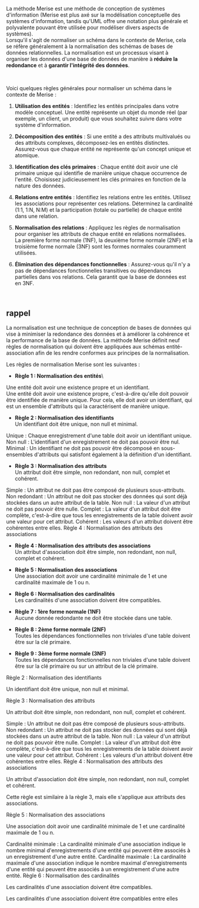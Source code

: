 La méthode Merise est une méthode de conception de systèmes d'information (Merise est plus axé sur la modélisation conceptuelle des systèmes d'information, tandis qu'UML offre une notation plus générale et polyvalente pouvant être utilisée pour modéliser divers aspects de systèmes).\
Lorsqu'il s'agit de normaliser un schéma dans le contexte de Merise, cela se réfère généralement à la normalisation des schémas de bases de données relationnelles. La normalisation est un processus visant à organiser les données d'une base de données de manière à **réduire la redondance** et à **garantir l'intégrité des données**. 

<br>

Voici quelques règles générales pour normaliser un schéma dans le contexte de Merise :

1. **Utilisation des entités** : Identifiez les entités principales dans votre modèle conceptuel. Une entité représente un objet du monde réel (par exemple, un client, un produit) que vous souhaitez suivre dans votre système d'information.

2. **Décomposition des entités** : Si une entité a des attributs multivalués ou des attributs complexes, décomposez-les en entités distinctes. Assurez-vous que chaque entité ne représente qu'un concept unique et atomique.

3. **Identification des clés primaires** : Chaque entité doit avoir une clé primaire unique qui identifie de manière unique chaque occurrence de l'entité. Choisissez judicieusement les clés primaires en fonction de la nature des données.

4. **Relations entre entités** : Identifiez les relations entre les entités. Utilisez les associations pour représenter ces relations. Déterminez la cardinalité (1:1, 1:N, N:M) et la participation (totale ou partielle) de chaque entité dans une relation.

5. **Normalisation des relations** : Appliquez les règles de normalisation pour organiser les attributs de chaque entité en relations normalisées. La première forme normale (1NF), la deuxième forme normale (2NF) et la troisième forme normale (3NF) sont les formes normales couramment utilisées.

6. **Élimination des dépendances fonctionnelles** : Assurez-vous qu'il n'y a pas de dépendances fonctionnelles transitives ou dépendances partielles dans vos relations. Cela garantit que la base de données est en 3NF.


<br>

## rappel

La normalisation est une technique de conception de bases de données qui vise à minimiser la redondance des données et à améliorer la cohérence et la performance de la base de données. La méthode Merise définit neuf règles de normalisation qui doivent être appliquées aux schémas entité-association afin de les rendre conformes aux principes de la normalisation.

Les règles de normalisation Merise sont les suivantes :

* **Règle 1 : Normalisation des entités**\

Une entité doit avoir une existence propre et un identifiant.
<br>
Une entité doit avoir une existence propre, c'est-à-dire qu'elle doit pouvoir être identifiée de manière unique. Pour cela, elle doit avoir un identifiant, qui est un ensemble d'attributs qui la caractérisent de manière unique.

* **Règle 2 : Normalisation des identifiants**\
Un identifiant doit être unique, non null et minimal.

Unique : Chaque enregistrement d'une table doit avoir un identifiant unique.
Non null : L'identifiant d'un enregistrement ne doit pas pouvoir être nul.
Minimal : Un identifiant ne doit pas pouvoir être décomposé en sous-ensembles d'attributs qui satisfont également à la définition d'un identifiant.

* **Règle 3 : Normalisation des attributs**\
Un attribut doit être simple, non redondant, non null, complet et cohérent.

Simple : Un attribut ne doit pas être composé de plusieurs sous-attributs.
Non redondant : Un attribut ne doit pas stocker des données qui sont déjà stockées dans un autre attribut de la table.
Non null : La valeur d'un attribut ne doit pas pouvoir être nulle.
Complet : La valeur d'un attribut doit être complète, c'est-à-dire que tous les enregistrements de la table doivent avoir une valeur pour cet attribut.
Cohérent : Les valeurs d'un attribut doivent être cohérentes entre elles.
Règle 4 : Normalisation des attributs des associations



* **Règle 4 : Normalisation des attributs des associations**\
Un attribut d'association doit être simple, non redondant, non null, complet et cohérent.

* **Règle 5 : Normalisation des associations**\
Une association doit avoir une cardinalité minimale de 1 et une cardinalité maximale de 1 ou n.

* **Règle 6 : Normalisation des cardinalités**\
Les cardinalités d'une association doivent être compatibles.

* **Règle 7 : 1ère forme normale (1NF)**\
Aucune donnée redondante ne doit être stockée dans une table.

* **Règle 8 : 2ème forme normale (2NF)**\
Toutes les dépendances fonctionnelles non triviales d'une table doivent être sur la clé primaire.

* **Règle 9 : 3ème forme normale (3NF)**\
Toutes les dépendances fonctionnelles non triviales d'une table doivent être sur la clé primaire ou sur un attribut de la clé primaire.



Règle 2 : Normalisation des identifiants

Un identifiant doit être unique, non null et minimal.


Règle 3 : Normalisation des attributs

Un attribut doit être simple, non redondant, non null, complet et cohérent.

Simple : Un attribut ne doit pas être composé de plusieurs sous-attributs.
Non redondant : Un attribut ne doit pas stocker des données qui sont déjà stockées dans un autre attribut de la table.
Non null : La valeur d'un attribut ne doit pas pouvoir être nulle.
Complet : La valeur d'un attribut doit être complète, c'est-à-dire que tous les enregistrements de la table doivent avoir une valeur pour cet attribut.
Cohérent : Les valeurs d'un attribut doivent être cohérentes entre elles.
Règle 4 : Normalisation des attributs des associations

Un attribut d'association doit être simple, non redondant, non null, complet et cohérent.

Cette règle est similaire à la règle 3, mais elle s'applique aux attributs des associations.

Règle 5 : Normalisation des associations

Une association doit avoir une cardinalité minimale de 1 et une cardinalité maximale de 1 ou n.

Cardinalité minimale : La cardinalité minimale d'une association indique le nombre minimal d'enregistrements d'une entité qui peuvent être associés à un enregistrement d'une autre entité.
Cardinalité maximale : La cardinalité maximale d'une association indique le nombre maximal d'enregistrements d'une entité qui peuvent être associés à un enregistrement d'une autre entité.
Règle 6 : Normalisation des cardinalités

Les cardinalités d'une association doivent être compatibles.

Les cardinalités d'une association doivent être compatibles entre elles